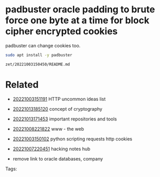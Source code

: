 # padbuster oracle padding to brute force one byte at a time for block cipher encrypted cookies
padbuster
can change cookies too.
```bash
sudo apt install -y padbuster
```

` zet/20221003150450/README.md `

# Related

- [20221003151191](/zet/20221003151191/README.md) HTTP uncommon ideas list

- [20221013185120](/zet/20221013185120/README.md) concept of cryptography

- [20221013171453](/zet/20221013171453/README.md) important repositories and tools
- [20221008221822](/zet/20221008221822/README.md) www - the web
- [20221003150102](/zet/20221003150102/README.md) python scripting requests http cookies
- [20221007220451](/zet/20221007220451/README.md) hacking notes hub
- remove link to oracle databases, company

Tags:

    
